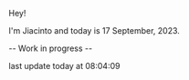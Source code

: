 Hey!

I'm Jiacinto and today is 17 September, 2023.

-- Work in progress --

last update today at 08:04:09 